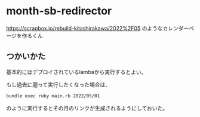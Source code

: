 # month-sb-redirector

<https://scrapbox.io/rebuild-kitashirakawa/2022%2F05> のようなカレンダーページを作るくん

## つかいかた

基本的にはデプロイされているlambaから実行するとよい。

もし過去に遡って実行したくなった場合は、

```sh
bundle exec ruby main.rb 2022/05/01
```

のように実行するとその月のリンクが生成されるようにしておいた。
